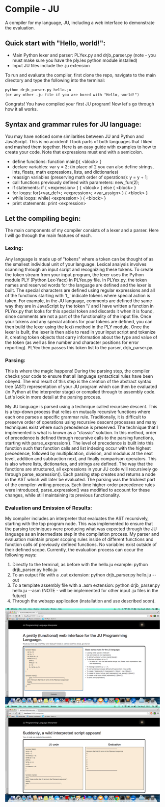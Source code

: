 Compile - JU
==========

A compiler for my language, JU, including a web interface to demonstrate the evaluation.

## Quick start with "Hello, world!":
* Main Python lexer and parser: PLYex.py and drjb_parser.py (note - you must make sure you have the ply.lex python module installed) 
* Input JU files include the .ju extension

To run and evaluate the compiler, first clone the repo, navigate to the main directory and type the following into the terminal:

	python drjb_parser.py hello.ju 
	(or any other .ju file if you are bored with "Hello, world!")
Congrats! You have compiled your first JU program! Now let's go through how it all works.

## Syntax and grammar rules for JU language:
You may have noticed some similarities between JU and Python and JavaScript. This is no accident! I took parts of both languages that I liked and mashed them together. Here is an easy guide with examples to how to create your code. Note that expressions must end with a semicolon.

* define functions: function main(){ \<block\> }
* declare variables: var y = 2;
     (in place of 2 you can also define strings, ints, floats, math expressions, lists, and dictionaries)
* reassign variables (preserving math order of operations): y = y + 1;
* call functions previously defined with parameters: new\_fun(2);
* if statements: if ( \<expression\> ) { \<block\> } else { \<block\> }
* for loops: for(\<var\_def\>; \<expression\>; \<var\_assign\> ) { \<block\> }
* while loops: while( \<expression\> ) { \<block\> }
* print statements: print \<expression\>
 
## Let the compiling begin:
The main components of my compiler consists of a lexer and a parser. Here I will go through the main features of each.
### Lexing:
Any language is made up of "tokens" where a token can be thought of as the smallest individual unit of your language. Lexical analysis involves scanning through an input script and recognizing these tokens. To create the token stream from your input program, the lexer uses the Python module PLY (Python Lex-Yacc) in PLYex.py file. In PLYex.py, the token names and reserved words for the language are defined and the lexer is built. The special characters are defined using regular expressions and all of the functions starting with 't\_' indicate tokens where special action is taken. For example, in the JU language, comments are defined the same way they are in JavaScript by the token '\\' and I have written a function in PLYex.py that looks for this special token and discards it when it is found, since comments are not a part of the functionality of the input file. Once your tokens and any special actions for your tokens are defined, you can then build the lexer using the lex() method in the PLY module. Once the lexer is built, the lexer is then able to read in your input script and tokenize it, creating token objects that carry information about the type and value of the token (as well as line number and character positions for error reporting). PLYex then passes this token list to the parser, drjb_parser.py.

### Parsing:
This is where the magic happens! During the parsing step, the compiler checks your code to ensure that all language syntactical rules have been obeyed. The end result of this step is the creation of the abstract syntax tree (AST) representation of your JU program which can then be evaluated (in Python at the interpreter stage) or compiled through to assembly code. Let's look in more detail at the parsing process.

My JU language is parsed using a technique called recursive descent. This is a top-down process that relies on mutually recursive functions where each one parses a specific grammar rule. Traditionally, it is difficult to preserve order of operations using recursive descent processes and many techniques exist where such precedence is preserved. The technique that I implemented is what is known as a "classic" solution. In this method, order of precedence is defined through recursive calls to the parsing functions, starting with parse\_expression(). The level of precedence is built into this function such that function calls and list indexing occur with the highest precedence, followed by multiplication, division, and modulus at the next level, addition and subtraction next, and finally comparison operators. This is also where lists, dictionaries, and strings are defined. The way that the functions are structured, all expressions in your JU code will recursively go through parse\_expression(). Each parsing step creates and returns a node in the AST which will later be evaluated. The parsing was the trickiest part of the compiler-writing process. Each time higher-order precedence rules were introduced, parse\_expression() was modified to account for these changes, while still maintaining its previous functionality. 

### Evaluation and Emission of Results:
My compiler includes an interpreter that evaluates the AST recursively, starting with the top program node. This was implemented to ensure that the parsing techniques were producing what was expected through the JU language as an intermediate step in the compilation process. My parser and evaluation maintain proper scoping rules inside of different functions and function calls of previously defined functions. No variables exist outside of their defined scope. Currently, the evaluation process can occur the following ways:

1. Directly to the terminal, as before with the hello.ju example: python drjb_parser.py hello.ju
2. To an output file with a .out extension: python drjb_parser.py hello.ju --out
3. To a template assembly file with a .asm extension: python drjb_parser.py hello.ju --asm (NOTE - will be implemented for other input .ju files in the future)
4. Through the webapp application (installation and use described soon).

![alt text](https://github.com/jlusci/compile-ju/blob/master/main_screen.png "Main Screen")
![alt text](https://github.com/jlusci/compile-ju/blob/master/eval_screen.png "Eval Screen")
